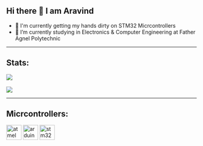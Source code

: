 ## Hi there 👋 I am Aravind

- 🔭 I'm currently getting my hands dirty on STM32 Micrcontrollers
- 🌱 I’m currently studying in Electronics & Computer Engineering at Father Agnel Polytechnic

---
## Stats:
<!-- comment -->
<div>
  <picture>
    <source
      srcset="https://github-readme-stats.vercel.app/api?username=pie1722&show_icons=true&theme=dark"
      media="(prefers-color-scheme: dark)"
    />
    <source
      srcset="https://github-readme-stats.vercel.app/api?username=pie1722&show_icons=true"
      media="(prefers-color-scheme: light), (prefers-color-scheme: no-preference)"
    />
    <img src="https://github-readme-stats.vercel.app/api?username=pie1722&show_icons=true" />
  </picture>
</div>

<br>

<div>
  <picture>
    <source
      srcset="https://github-readme-stats.vercel.app/api/top-langs?username=pie1722&layout=compact&show_icons=true&theme=dark"
      media="(prefers-color-scheme: dark)"
    />
    <source
      srcset="https://github-readme-stats.vercel.app/api/top-langs?username=pie1722&layout=compact&show_icons=true"
      media="(prefers-color-scheme: light), (prefers-color-scheme: no-preference)"
    />
    <img src="https://github-readme-stats.vercel.app/api/top-langs?username=pie1722&layout=compact&show_icons=true" />
  </picture>
</div>

---

## Micrcontrollers:

<p align="left">
  <img height="40" alt="atmel" src="https://github.com/user-attachments/assets/b7656ee2-d5a6-47bc-aca4-306a4a2a773e" />
  <img height="40" alt="arduino" src="https://github.com/user-attachments/assets/9568a9db-437c-41cc-b902-73f8d1b4d252" />
  <img height ="40" alt="stm32" src="https://github.com/user-attachments/assets/1d4796a0-45a5-42c9-9921-b56b49fca18b" />
</p>
